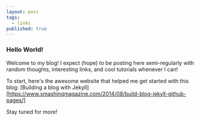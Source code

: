 ```yaml
---
layout: post
tags:
  - links
published: true
---
```

### Hello World!

Welcome to my blog! I expect (hope) to be posting here semi-regularly with random thoughts, interesting links, and cool tutorials whenever I can!

To start, here's the awesome website that helped me get started with this blog: [Building a blog with Jekyll][https://www.smashingmagazine.com/2014/08/build-blog-jekyll-github-pages/]

Stay tuned for more!
